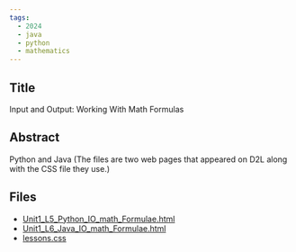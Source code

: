 ```yaml
---
tags:
  - 2024
  - java
  - python
  - mathematics
---
```


## Title

Input and Output: Working With Math Formulas

## Abstract

Python and Java (The files are two web pages that appeared on D2L along with the CSS file they use.)

## Files

*   [Unit1\_L5\_Python\_IO\_math\_Formulae.html](resources/2024/Paul_King/Unit1_L5_Python_IO_math_Formulae.html)
*   [Unit1\_L6\_Java\_IO\_math\_Formulae.html](resources/2024/Paul_King/Unit1_L6_Java_IO_math_Formulae.html)
*   [lessons.css](resources/2024/Paul_King/lessons.css)

